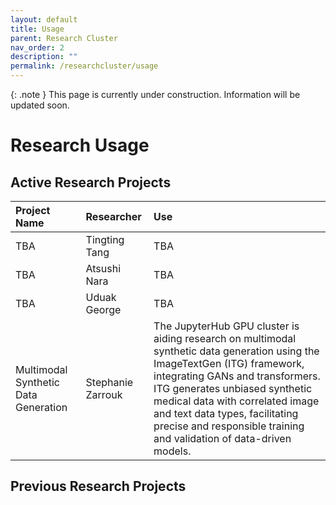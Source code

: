 ```yaml
---
layout: default
title: Usage
parent: Research Cluster
nav_order: 2
description: ""
permalink: /researchcluster/usage
---
```


{: .note }
This page is currently under construction. Information will be updated soon.

# Research Usage

## Active Research Projects

| Project Name | Researcher | Use |
|:-------------|:-----------|:----|
| TBA | Tingting Tang | TBA |
| TBA | Atsushi Nara | TBA |
| TBA | Uduak George | TBA |
| Multimodal Synthetic Data Generation | Stephanie Zarrouk | The JupyterHub GPU cluster is aiding research on multimodal synthetic data generation using the ImageTextGen (ITG) framework, integrating GANs and transformers. ITG generates unbiased synthetic medical data with correlated image and text data types, facilitating precise and responsible training and validation of data-driven models. |

## Previous Research Projects
